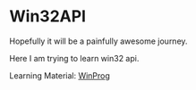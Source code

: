 # Win32API

Hopefully it will be a painfully awesome journey.

Here I am trying to learn win32 api.

Learning Material: [WinProg](http://www.winprog.org/tutorial/)